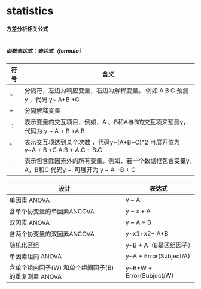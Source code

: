 # statistics


#### 方差分析相关公式
#
##### 函数表达式：表达式（formula）
|符号|含义|
|-|-|
|~  |分隔符，左边为响应变量，右边为解释变量。  例如  A B  C 预测y   ，代码 y~ A+B +C|
|+ | 分隔解释变量|
|：| 表示变量的交互项目，例如，A 、B和A与B的交互项来预测y，  代码为  y ~ A + B +A:B|
|^ | 表示交互项达到某个次数 ，代码y~(A+B+C)^2 可展开位为 y~A + B +C  A:B + A:C + B:C|
|. |   表示包含除因素外的所有变量。例如，若一个数据框包含变量y, A，B和C 代码y ~. 可展开为 y ~ A +B + C|


|设计 | 表达式|
|-|-|
|单因素 ANOVA  |              y ~ A |
|含单个协变量的单因素ANCOVA   |     y ~ x + A |
|双因素 ANOVA  |              y ~ A * B|
|含两个协变量的双因素ANCOVA  | y~x1+x2+ A*B|
|随机化区组	     |              y~B + A（B是区组因子）|
|单因素组内 ANOVA     |    y~A + Error(Subject/A)|
|含单个组内因子(W) 和单个组间因子(B)的重复测量 ANOVA   |      y~B*W + Error(Subject/W)|
